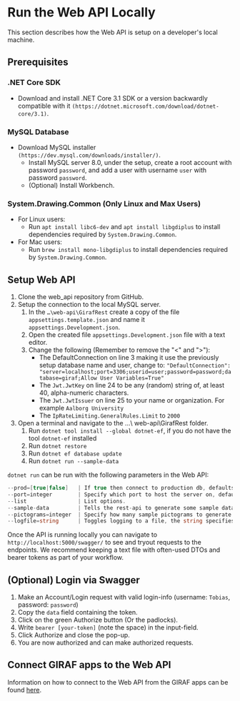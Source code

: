 # Run the Web API Locally

This section describes how the Web API is setup on a developer's local machine.

## Prerequisites

### .NET Core SDK

- Download and install .NET Core 3.1 SDK or a version backwardly compatible with
  it `(https://dotnet.microsoft.com/download/dotnet-core/3.1)`.
  
### MySQL Database  

- Download MySQL installer `(https://dev.mysql.com/downloads/installer/)`.
    - Install MySQL server 8.0, under the setup, create a root account with password
     `password`, and add a user with username `user` with password `password`.
    - (Optional) Install Workbench.
    
### System.Drawing.Common (Only Linux and Max Users)

- For Linux users:
    - Run `apt install libc6-dev` and `apt install libgdiplus` to install dependencies
     required by `System.Drawing.Common`.
- For Mac users:
    - Run `brew install mono-libgdiplus` to install dependencies required by `System.Drawing.Common`.

## Setup Web API

1. Clone the web_api repository from GitHub.
1. Setup the connection to the local MySQL server.
    1. In the `…\web-api\GirafRest` create a copy of the file `appsettings.template.json`
      and name it `appsettings.Development.json`.
    1. Open the created file `appsettings.Development.json` file with a text editor.
    1. Change the following (Remember to remove the "<" and ">"):
        - The DefaultConnection on line 3 making it use the previously setup database
         name and user, change to: `"DefaultConnection": "server=localhost;port=3306;userid=user;password=password;database=giraf;Allow User Variables=True"`
        - The `Jwt.JwtKey` on line 24 to be any (random) string of, at least 40, alpha-numeric characters.
        - The `Jwt.JwtIssuer` on line 25 to your name or organization. For example `Aalborg University`
        - The `IpRateLimiting.GeneralRules.Limit` to `2000` 
1. Open a terminal and navigate to the …\ web-api\GirafRest folder.
    1. Run `dotnet tool install --global dotnet-ef`, if you do not have the
       tool `dotnet-ef` installed 
    1. Run `dotnet restore`
    1. Run `dotnet ef database update`        
    1. Run `dotnet run --sample-data`         

`dotnet run` can be run with the following parameters in the Web API:

```c#
--prod=[true|false]   | If true then connect to production db, defaults to false.
--port=integer        | Specify which port to host the server on, defaults to 5000.
--list                | List options.
--sample-data         | Tells the rest-api to generate some sample data. This only works on an empty database.
--pictograms=integer  | Specify how many sample pictograms to generate. Default is 200. Only works when --sample-data is set.
--logfile=string      | Toggles logging to a file, the string specifies the path to the file relative to the working directory.
```

Once the API is running locally you can navigate to `http://localhost:5000/swagger/`
to see and tryout requests to the endpoints. We recommend keeping a text file with
often-used DTOs and bearer tokens as part of your workflow.

## (Optional) Login via Swagger

1. Make an Account/Login request with valid login-info (username: `Tobias`, password: `password`)
1. Copy the `data` field containing the token.
1. Click on the green Authorize button (Or the padlocks).
1. Write `bearer [your-token]` (note the space) in the input-field.
1. Click Authorize and close the pop-up.
1. You are now authorized and can make authorized requests.

## Connect GIRAF apps to the Web API

Information on how to connect to the Web API from the GIRAF apps can be found
[here](../Apps/connect_to_web_api.md).
